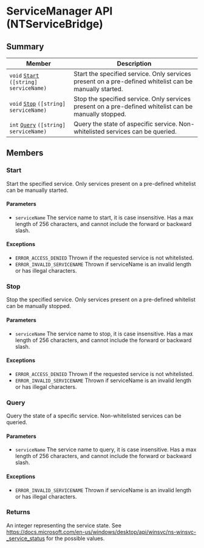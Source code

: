 # ServiceManager API (NTServiceBridge)

## Summary

 Member                        | Description
-------------------------------|--------------------------------------------
`void`  [`Start`](#start)   `([string] serviceName)` | Start the specified service. Only services present on a pre-defined whitelist can be manually started.
`void`  [`Stop`](#stop) `([string] serviceName)` | Stop the specified service. Only services present on a pre-defined whitelist can be manually stopped.
`int`   [`Query`](#query)   `([string] serviceName)` | Query the state of aspecific service. Non-whitelisted services can be queried.

## Members

### Start

Start the specified service. Only services present on a pre-defined whitelist
can be manually started.

#### Parameters
- `serviceName` The service name to start, it is case insensitive. Has a max
length of 256 characters, and cannot include the forward or backward slash.

#### Exceptions
- `ERROR_ACCESS_DENIED` Thrown if the requested service is not whitelisted.
- `ERROR_INVALID_SERVICENAME` Thrown if serviceName is an invalid length or
has illegal characters.

### Stop

Stop the specified service. Only services present on a pre-defined whitelist can
be manually stopped.

#### Parameters
- `serviceName` The service name to stop, it is case insensitive. Has a max
length of 256 characters, and cannot include the forward or backward slash.

#### Exceptions
- `ERROR_ACCESS_DENIED` Thrown if the requested service is not whitelisted.
- `ERROR_INVALID_SERVICENAME` Thrown if serviceName is an invalid length or has
illegal characters.

### Query

Query the state of a specific service. Non-whitelisted services can be queried.

#### Parameters
- `serviceName` The service name to query, it is case insensitive. Has a max
length of 256 characters, and cannot include the forward or backward slash.

#### Exceptions
- `ERROR_INVALID_SERVICENAME` Thrown if serviceName is an invalid length or has
illegal characters.

### Returns
An integer representing the service state. See
https://docs.microsoft.com/en-us/windows/desktop/api/winsvc/ns-winsvc-_service_status
for the possible values.